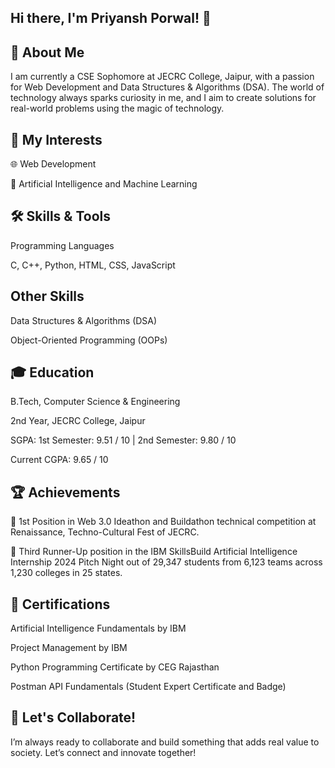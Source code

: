 ## Hi there, I'm Priyansh Porwal! 👋

## 🌟 About Me

I am currently a CSE Sophomore at JECRC College, Jaipur, with a passion for Web Development and Data Structures & Algorithms (DSA). The world of technology always sparks curiosity in me, and I aim to create solutions for real-world problems using the magic of technology.

## 🔭 My Interests

🌐 Web Development

🤖 Artificial Intelligence and Machine Learning

## 🛠️ Skills & Tools

Programming Languages

C, C++, Python, HTML, CSS, JavaScript

## Other Skills

Data Structures & Algorithms (DSA)

Object-Oriented Programming (OOPs)

## 🎓 Education

B.Tech, Computer Science & Engineering

2nd Year, JECRC College, Jaipur

SGPA: 1st Semester: 9.51 / 10 | 2nd Semester: 9.80 / 10

Current CGPA: 9.65 / 10

## 🏆 Achievements

🥇 1st Position in Web 3.0 Ideathon and Buildathon technical competition at Renaissance, Techno-Cultural Fest of JECRC.

🏅 Third Runner-Up position in the IBM SkillsBuild Artificial Intelligence Internship 2024 Pitch Night out of 29,347 students from 6,123 teams across 1,230 colleges in 25 states.

## 📜 Certifications

Artificial Intelligence Fundamentals by IBM

Project Management by IBM

Python Programming Certificate by CEG Rajasthan

Postman API Fundamentals (Student Expert Certificate and Badge)

## 🤝 Let's Collaborate!

I’m always ready to collaborate and build something that adds real value to society. Let’s connect and innovate together!
